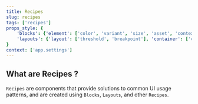 ```yaml
---
title: Recipes
slug: recipes
tags: ['recipes']
props_style: {
	'blocks': {'element': ['color', 'variant', 'size', 'asset', 'context', 'shape', 'status']},
	'layouts': {'layout': ['threshold', 'breakpoint'], 'container': ['container', 'size']},
}
context: ['app.settings']
---
```


## What are Recipes ?

`Recipes` are components that provide solutions to common UI usage patterns, and are created using `Blocks`, `Layouts`, and other `Recipes`.
